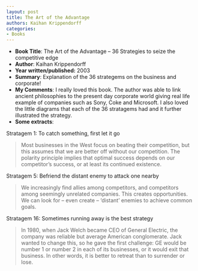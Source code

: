 ```yaml
---
layout: post
title: The Art of the Advantage
authors: Kaihan Krippendorff
categories:
- Books
---
```



- **Book Title**: The Art of the Advantage – 36 Strategies to seize the competitive edge
- **Author**: Kaihan Krippendorff
- **Year written/published:** 2003
- **Summary**: Explanation of the 36 strategems on the business and corporate!
- **My Comments**: I really loved this book. The author was able to link ancient philosophies to the present day corporate world giving real life example of companies such as Sony, Coke and Microsoft. I also loved the little diagrams that each of the 36 stratagems had and it further illustrated the strategy.
- **Some extracts**:

Stratagem 1: To catch something, first let it go

> Most businesses in the West focus on beating their competition, but this assumes that we are better off without our competition. The polarity principle implies that optimal success depends on our competitor’s success, or at least its continued existence.

Stratagem 5: Befriend the distant enemy to attack one nearby

> We increasingly find allies among competitors, and competitors among seemingly unrelated companies. This creates opportunities. We can look for – even create – ‘distant’ enemies to achieve common goals.

Stratagem 16: Sometimes running away is the best strategy

> In 1980, when Jack Welch became CEO of General Electric, the company was reliable but average American conglomerate. Jack wanted to change this, so he gave the first challenge: GE would be number 1 or number 2 in each of its businesses, or it would exit that business. In other words, it is better to retreat than to surrender or lose.
